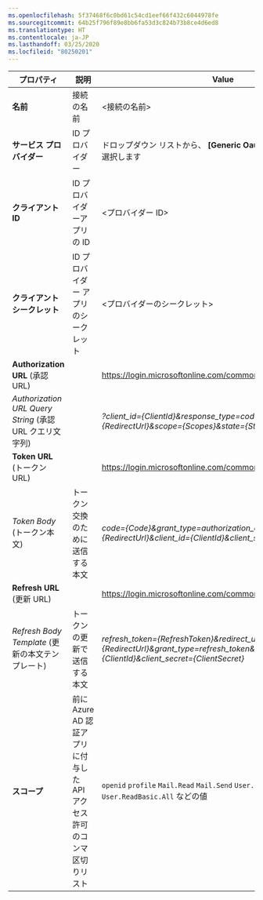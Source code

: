 ```yaml
---
ms.openlocfilehash: 5f37468f6c0bd61c54cd1eef66f432c6044978fe
ms.sourcegitcommit: 64b25f796f89e8bb6fa53d3c824b73b8ce4d6ed8
ms.translationtype: HT
ms.contentlocale: ja-JP
ms.lasthandoff: 03/25/2020
ms.locfileid: "80250201"
---
```

<!-- Generic Oauth2 provider settings -->
<!-- Fixed ID -->

| **プロパティ** | **説明** | **Value** |
|---|---|---|
|**名前** | 接続の名前 | \<接続の名前\> <img width="300px">|
| **サービス プロバイダー**| ID プロバイダー | ドロップダウン リストから、 **[Generic Oauth 2]\(汎用 OAuth 2\)** を選択します |
|**クライアント ID** | ID プロバイダーアプリの ID| \<プロバイダー ID\> |
|**クライアント シークレット** | ID プロバイダー アプリのシークレット| <プロバイダーのシークレット\> |
|**Authorization URL** (承認 URL) | | https://login.microsoftonline.com/common/oauth2/v2.0/authorize |
|*Authorization URL Query String* (承認 URL クエリ文字列) | | *?client_id={ClientId}&response_type=code&redirect_uri={RedirectUrl}&scope={Scopes}&state={State}* |
|**Token URL** (トークン URL) | | https://login.microsoftonline.com/common/oauth2/v2.0/token |
|*Token Body* (トークン本文) | トークン交換のために送信する本文 | *code={Code}&grant_type=authorization_code&redirect_uri={RedirectUrl}&client_id={ClientId}&client_secret={ClientSecret}* |
|**Refresh URL** (更新 URL) | | https://login.microsoftonline.com/common/oauth2/v2.0/token |
|*Refresh Body Template* (更新の本文テンプレート) | トークンの更新で送信する本文 | *refresh_token={RefreshToken}&redirect_uri={RedirectUrl}&grant_type=refresh_token&client_id={ClientId}&client_secret={ClientSecret}* |
|**スコープ** | 前に Azure AD 認証アプリに付与した API アクセス許可のコンマ区切りリスト | `openid` `profile` `Mail.Read` `Mail.Send` `User.Read` `User.ReadBasic.All` などの値|
